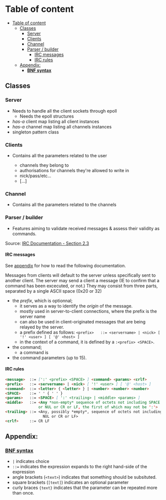 # Table of content

- [Table of content](#table-of-content)
  - [Classes](#classes)
    - [Server](#server)
    - [Clients](#clients)
    - [Channel](#channel)
    - [Parser / builder](#parser--builder)
      - [IRC messages](#irc-messages)
      - [IRC rules](#irc-rules)
  - [Appendix:](#appendix)
    - [**BNF syntax**](#bnf-syntax)

## Classes

### Server

- Needs to handle all the client sockets through epoll
  - Needs the epoll structures
- _has-a_ client map listing all client instances
- _has-a_ channel map listing all channels instances
- singleton pattern class

### Clients

- Contains all the parameters related to the user

  - channels they belong to
  - authorisations for channels they're allowed to write in
  - nick/pass/etc...
  - [...]

### Channel

- Contains all the parameters related to the channels

### Parser / builder

- Features aiming to validate received messages & assess their validity as commands.

Source: [IRC Documentation - Section 2.3](https://www.rfc-editor.org/rfc/rfc1459#section-2.3)

#### IRC messages

See [appendix](#bnf-syntax) for how to read the following documentation.

Messages from clients will default to the server unless specifically sent to another client.
The server may send a client a message (IE to confirm that a command has been excecuted, or not.)
They may consist from three parts, separated by a single ASCII space (0x20 or 32)

- the _prefix_, which is optionnal;
  - it serves as a way to identify the _origin_ of the message. 
  - mostly used in server-to-client connections, where the prefix is the server name
  - can also be used in client-originated messages that are being relayed by the server.
  - a prefix defined as follows: `<prefix>   ::= <servername> | <nick> [ '!' <user> ] [ '@' <host> ]`
  - in the context of a command, it is defined by a `:<prefix> <SPACE>`.
- the command;
  - a command is
- the command parameters (up to 15).

#### IRC rules


```markdown
<message>  ::= [':' <prefix> <SPACE> ] <command> <params> <crlf>
<prefix>   ::= <servername> | <nick> [ '!' <user> ] [ '@' <host> ]
<command>  ::= <letter> { <letter> } | <number> <number> <number>
<SPACE>    ::= ' ' { ' ' }
<params>   ::= <SPACE> [ ':' <trailing> | <middle> <params> ]
<middle>   ::= <Any *non-empty* sequence of octets not including SPACE
               or NUL or CR or LF, the first of which may not be ':'>
<trailing> ::= <Any, possibly *empty*, sequence of octets not including
                 NUL or CR or LF>
<crlf>     ::= CR LF
```

## Appendix: 

### [**BNF syntax**][def]

- `|` indicates choice
- `::=` indicates the expression expands to the right hand-side of the expression
- angle brackets (`<text>`) indicates that something should be subsituted.
- square brackets (`[text]`) indicates an optional parameter
- curly braces `{text}` indicates that the parameter can be repeated more than once.

[def]: https://www.geeksforgeeks.org/bnf-notation-in-compiler-design/